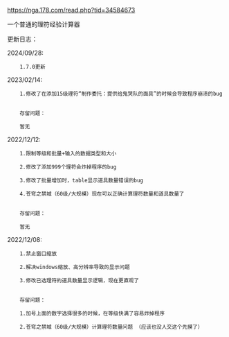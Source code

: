 https://nga.178.com/read.php?tid=34584673

一个普通的理符经验计算器

更新日志：

2024/09/28:

        1.7.0更新


2023/02/14:

        1.修改了在添加15级理符“制作委托：提供给鬼哭队的面具”的时候会导致程序崩溃的bug
        

        存留问题：
        
        暂无


2022/12/12:

        1.限制等级和批量+输入的数据类型和大小
        
        2.修改了添加999个理符会炸掉程序的bug
        
        3.修改了批量增加时，table显示道具数量错误的bug
        
        4.苍穹之禁城（60级/大规模）现在可以正确计算理符数量和道具数量了
        

        存留问题：
        
        暂无
        

2022/12/08:

        1.禁止窗口缩放
      
        2.解决windows缩放、高分辨率导致的显示问题
      
        3.修改已选理符的道具数量显示逻辑，现在更直观了
      
      
        存留问题：
      
        1.加号上面的数字选择很多的时候，在等级快满了容易炸掉程序
      
        2.苍穹之禁城（60级/大规模）计算理符数量问题 （应该也没人交这个先摸了）

